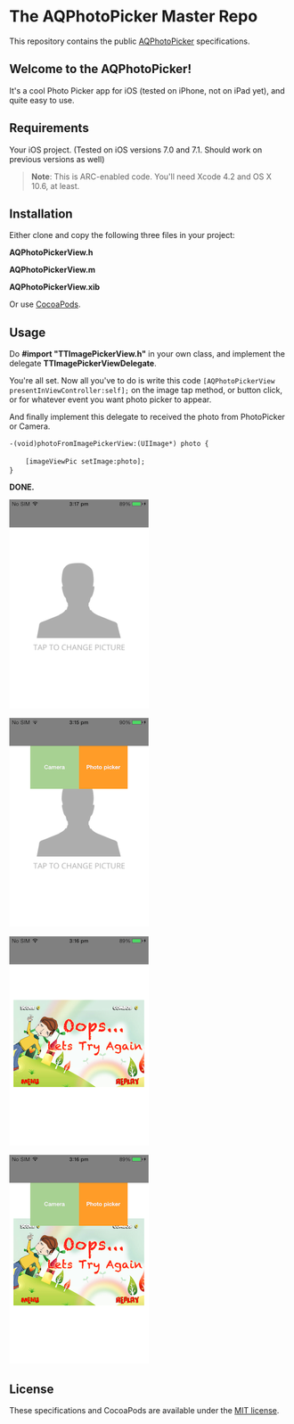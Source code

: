 # The AQPhotoPicker Master Repo

This repository contains the public [AQPhotoPicker](https://github.com/aqavi-paracha/AQPhotoPicker_cocoapod) specifications.


## Welcome to the AQPhotoPicker!

It's a cool Photo Picker app for iOS (tested on iPhone, not on iPad yet), and quite easy to use.


## Requirements

Your iOS project. (Tested on iOS versions 7.0 and 7.1. Should work on previous versions as well)

> **Note**: This is ARC-enabled code. You'll need Xcode 4.2 and OS X 10.6, at least.  

## Installation

Either clone and copy the following three files in your project:

**AQPhotoPickerView.h**

**AQPhotoPickerView.m**

**AQPhotoPickerView.xib**

Or use [CocoaPods](http://cocoapods.org).


## Usage

Do **#import "TTImagePickerView.h"** in your own class, and implement the delegate **TTImagePickerViewDelegate**.

You're all set. Now all you've to do is write this code
`[AQPhotoPickerView presentInViewController:self];` 
on the image tap method, or button click, or for whatever event you want photo picker to appear.

And finally implement this delegate to received the photo from PhotoPicker or Camera.

```objc
-(void)photoFromImagePickerView:(UIImage*) photo {
    
    [imageViewPic setImage:photo];
}
```

**DONE.**

![ios photo picker](https://github.com/aqavi-paracha/AQPhotoPicker/blob/master/doc/IMG_1371.PNG)

![ios photo picker](https://github.com/aqavi-paracha/AQPhotoPicker/blob/master/doc/IMG_1368.PNG)

![ios photo picker, camera](https://github.com/aqavi-paracha/AQPhotoPicker/blob/master/doc/IMG_1369.PNG)

![ios Photo picker, camera](https://github.com/aqavi-paracha/AQPhotoPicker/blob/master/doc/IMG_1370.PNG)

## License

These specifications and CocoaPods are available under the [MIT license](http://www.opensource.org/licenses/mit-license.php).